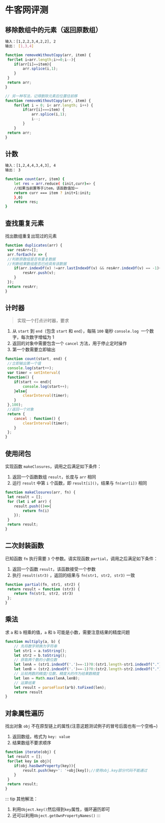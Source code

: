 # 牛客网评测
## 移除数组中的元素（返回原数组）
```bash
输入：[1,2,2,3,4,2,2], 2
输出： [1,3,4]
```
```js
function removeWithoutCopy(arr, item) {
 for(let i=arr.length;i>=0;i--){
    if(arr[i]==item){
        arr.splice(i,1);
    }
 }
 return arr;
}

// 另一种写法，记得删除元素后位置往前移
function removeWithoutCopy(arr, item) {
    for(let i = 0; i< arr.length; i++) {
        if(arr[i]===item) {
            arr.splice(i,1);
            i--;
        }
    }
 return arr;
}
```

## 计数
```bash
输入：[1,2,4,4,3,4,3], 4
输出： 3
```
```bash
function count(arr, item) {
    let res = arr.reduce( (init,curr)=> {
    //如果当前置等于item，该函数值加一
    return curr === item ? init+1:init;
    },0)
    return res;
} 
```

## 查找重复元素
找出数组重复出现过的元素
```js
function duplicates(arr) {
 var resArr=[];
 arr.forEach(v => {
 //判断原数组是否有重复数据
 //判断结果数组是否已经具有该数据
    if(arr.indexOf(v) !=arr.lastIndexOf(v) && resArr.indexOf(v) == -1){
        resArr.push(v);
    }
 });
 return resArr;
} 
```

## 计时器
> 实现一个打点计时器，要求

1. 从 `start` 到 `end`（包含 `start` 和 `end`），每隔 `100` 毫秒 `console.log `一个数字，每次数字增幅为 1
2. 返回的对象中需要包含一个 `cancel` 方法，用于停止定时操作
3. 第一个数需要立即输出

```js
function count(start, end) {
 //立即输出第一个值
 console.log(start++);
 var timer = setInterval(
 function() {
    if(start <= end){
        console.log(start++);
    }else{
        clearInterval(timer);
    }
 },100);
 //返回一个对象
 return {
    cancel : function() {
        clearInterval(timer);
    }
 };
}
```

## 使用闭包
实现函数 `makeClosures`，调用之后满足如下条件：
1. 返回一个函数数组 `result`，长度与 `arr` 相同
2. 运行 `result` 中第 `i` 个函数，即 `result[i]()`，结果与 `fn(arr[i])` 相同

```js
function makeClosures(arr, fn) {
 let result = [];
 for (let i of arr) {
    result.push(()=>{
        return fn(i)
    });
 }
 return result;
}
```

## 二次封装函数
已知函数 `fn` 执行需要 `3` 个参数。请实现函数 `partial`，调用之后满足如下条件：
1. 返回一个函数 `result`，该函数接受一个参数
2. 执行 `result(str3)` ，返回的结果与 `fn(str1, str2, str3)` 一致

```js
function partial(fn, str1, str2) {
 return result = function (str3) {
    return fn(str1, str2, str3)
 };
} 
```

## 乘法
求 `a` 和 `b` 相乘的值，`a` 和 `b` 可能是小数，需要注意结果的精度问题

```js
function multiply(a, b) {
    // 先将数字转换为字符串
    let str1 = a.toString();
    let str2 = b.toString();
    // 获取两个数的小数位数
    let lenA = (str1.indexOf('.')==-1)?0:(str1.length-str1.indexOf(".")-1);
    let lenB = (str2.indexOf('.')==-1)?0:(str2.length-str2.indexOf(".")-1);
    // 比较两数的精度/位数，精度大的作为结果数精度
    let len = Math.max(lenA,lenB);
    // 运算结果
    let result = parseFloat(a*b).toFixed(len);
    return result
} 
```

## 对象属性遍历
找出对象 `obj` 不在原型链上的属性(注意这题测试例子的冒号后面也有一个空格~)
1. 返回数组，格式为 `key: value`
2. 结果数组不要求顺序

```js
function iterate(obj) {
 let result = [];
 for(let key in obj){
    if(obj.hasOwnProperty(key)){
        result.push(key+': '+obj[key]);//使用obj.key部分代码不能通过
    }
 }
 return result;
}
```
::: tip
其他解法：
1. 利用`Object.key()`然后得到`key`属性，循环遍历即可
2. 还可以利用`Object.getOwnPropertyNames()`
:::